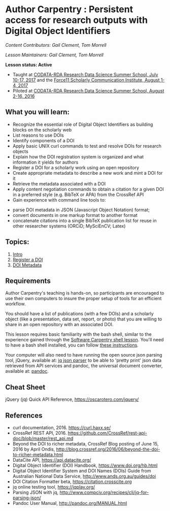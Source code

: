 Author Carpentry : Persistent access for research outputs with Digital Object Identifiers
=======

*Content Contributors: Gail Clement, Tom Morrell*

*Lesson Maintainers: Gail Clement, Tom Morrell*

**Lesson status: Active**

  * Taught at [CODATA-RDA Research Data Science Summer School, July 10-17, 2017](http://indico.ictp.it/event/7974/) and the [Force11 Scholarly Communication Institute, August 1-4, 2017](https://www.force11.org/node/7786/#wt3)
  * Piloted at [CODATA-RDA Research Data Science Summer School, August 2-16, 2016](http://indico.ictp.it/event/7658/)

## What you will learn:

* Recognize the essential role of Digital Object Identifiers as building blocks on the scholarly web
* List reasons to use DOIs
* Identify components of a DOI
* Apply basic UNIX curl commands to test and resolve DOIs for research objects
* Explain how the DOI registration system is organized and what information it yields for authors
* Register a DOI for a scholarly work using an open repository
* Create appropriate metadata to describe a new work and mint a DOI for it
* Retrieve the metadata associated with a DOI
* Apply content negotiation commands to obtain a citation for a given DOI in a preferred style (e.g. BibTeX  or APA) from the CrossRef API
* Gain experience with command line tools to:
- parse DOI metadata in JSON (Javascript Object Notation) format;
- convert documents in one markup format to another format
- concatenate  citations into a single BibTeX publication list for reuse in other researcher systems (ORCiD; MySciEnCV; Latex)

## Topics:

1. [Intro](00-intro-dois.html)
2. [Register a DOI](01-register-doi.html)
3. [DOI Metadata](02-doi-metadata.html)

## Requirements

Author Carpentry's teaching is hands-on, so participants are encouraged to use
their own computers to insure the proper setup of tools for an efficient
workflow.

You should have a list of publications (with a few DOIs) and a scholarly object (like a presentation, data set, report, or photo) that you are willing to share in an
open repository with an associated DOI.

This lesson requires basic familiarity with the bash shell, similar to the
experience gained through the
[Software Carpentry shell lesson](http://swcarpentry.github.io/shell-novice/).
You'll need to have a bash shell installed, you can follow
[these instructions](https://swcarpentry.github.io/workshop-template/#setup).

Your computer will also need to have running the open source json parsing tool, jQuery, available at:
 [jq json parser](https://stedolan.github.io/jq/) to be able to 'pretty print' json data retrieved from API services
and pandoc, the universal document converter, available at:
[pandoc](https://pandoc.org/).

## Cheat Sheet
jQuery (jq) Quick API Reference, https://oscarotero.com/jquery/

## References

+ curl documentation, 2016. https://curl.haxx.se/
+ CrossRef REST API, 2016.
https://github.com/CrossRef/rest-api-doc/blob/master/rest_api.md
+ Beyond the DOI to richer metadata, CrossRef Blog posting of June 15, 2016 by
April Ondis,
http://blog.crossref.org/2016/06/beyond-the-doi-to-richer-metadata.html
+ DataCite API, https://api.datacite.org/
+ Digital Object Identifier (DOI) Handbook, https://www.doi.org/hb.html
+ Digital Object Identifier System and DOI Names (DOIs) Guide from Australian
National Data Service, http://www.ands.org.au/guides/doi
+ DOI Citation Formatter beta, https://citation.crosscite.org
+ jq online testing tool, https://jqplay.org/
+ Parsing JSON with jq, http://www.compciv.org/recipes/cli/jq-for-parsing-json/
+ Pandoc User Manual, http://pandoc.org/MANUAL.html
